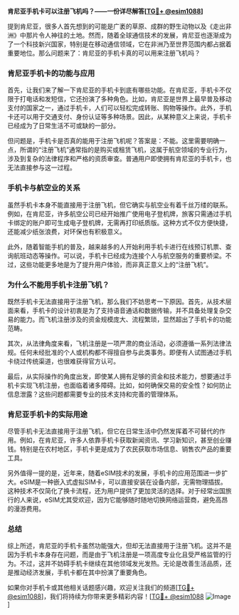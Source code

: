 **肯尼亚手机卡可以注册飞机吗？——一份详尽解答[[TG💪+ @esim1088](https://t.me/s/esim1088)]**

提到肯尼亚，很多人首先想到的可能是广袤的草原、成群的野生动物以及《走出非洲》中那片令人神往的土地。然而，随着全球通信技术的发展，肯尼亚也逐渐成为了一个科技新兴国家，特别是在移动通信领域，它在非洲乃至世界范围内都占据着重要地位。那么问题来了：肯尼亚的手机卡真的可以用来注册飞机吗？

### 肯尼亚手机卡的功能与应用

首先，让我们来了解一下肯尼亚的手机卡到底有哪些功能。在肯尼亚，手机卡不仅限于打电话和发短信，它还扮演了多种角色。比如，肯尼亚是世界上最早普及移动支付的国家之一，通过手机卡，人们可以轻松完成转账、购物等操作。此外，手机卡还可以用于交通支付、身份认证等多种场景。因此，从某种意义上来说，手机卡已经成为了日常生活不可或缺的一部分。

但问题是，手机卡是否真的能用于注册飞机呢？答案是：不能。这里需要明确一点，所谓的“注册飞机”通常指的是购买或租赁飞机，这属于航空领域的专业行为，涉及到复杂的法律程序和严格的资质审查。普通用户即使拥有肯尼亚的手机卡，也无法直接参与这一过程。

### 手机卡与航空业的关系

虽然手机卡本身不能直接用于注册飞机，但它确实与航空业有着千丝万缕的联系。例如，在肯尼亚，许多航空公司已经开始推广使用电子登机牌，旅客只需通过手机卡绑定的账户即可生成电子登机牌，无需再打印纸质版。这种方式不仅方便快捷，还能减少纸张浪费，对环保也有积极意义。

此外，随着智能手机的普及，越来越多的人开始利用手机卡进行在线预订机票、查询航班动态等操作。可以说，手机卡已经成为连接个人与航空服务的重要桥梁。不过，这些功能更多地是为了提升用户体验，而非真正意义上的“注册飞机”。

### 为什么不能用手机卡注册飞机？

既然手机卡无法直接用于注册飞机，那么我们不妨思考一下原因。首先，从技术层面来看，手机卡的设计初衷是为了支持语音通话和数据传输，并不具备处理复杂交易的能力。而飞机注册涉及的资金规模庞大、流程繁琐，显然超出了手机卡的功能范畴。

其次，从法律角度来看，飞机注册是一项严肃的商业活动，必须遵循一系列法律法规。任何未经批准的个人或机构都不得擅自参与此类事务。即便有人试图通过手机卡绕过传统渠道，也很难获得官方认可。

最后，从实际操作的角度出发，即使某人拥有足够的资金和技术能力，想要通过手机卡实现飞机注册，也面临着诸多障碍。比如，如何确保交易的安全性？如何防止信息泄露？这些问题都需要专业的技术支持和完善的管理体系。

### 肯尼亚手机卡的实际用途

尽管手机卡无法直接用于注册飞机，但它在日常生活中仍然发挥着不可替代的作用。例如，在肯尼亚，许多人依靠手机卡获取新闻资讯、学习新知识，甚至创业赚钱。特别是在农村地区，手机卡更是成为了农民获取市场信息、销售农产品的重要工具。

另外值得一提的是，近年来，随着eSIM技术的发展，手机卡的应用范围进一步扩大。eSIM是一种嵌入式虚拟SIM卡，可以直接安装在设备内部，无需物理插拔。这种技术不仅简化了换卡流程，还为用户提供了更加灵活的选择。对于经常出国旅行的人来说，eSIM尤其受欢迎，因为它能够随时随地切换网络运营商，避免高昂的漫游费用。

### 总结

综上所述，肯尼亚的手机卡虽然功能强大，但却无法直接用于注册飞机。这并不是因为手机卡本身存在问题，而是由于飞机注册是一项高度专业化且受严格监管的行为。不过，这并不妨碍手机卡继续在其他领域发光发热。无论是改善生活品质，还是推动经济发展，手机卡都在其中扮演了重要角色。

如果你对手机卡或其他相关话题感兴趣，欢迎关注我们的频道[[TG💪+ @esim1088](https://t.me/s/esim1088)]，我们将持续为你带来更多精彩内容！[[TG💪+ @esim1088](https://t.me/s/esim1088) ![Image](https://i.postimg.cc/4NQfJmqS/Snipaste-2025-05-13-00-14-12.png)]